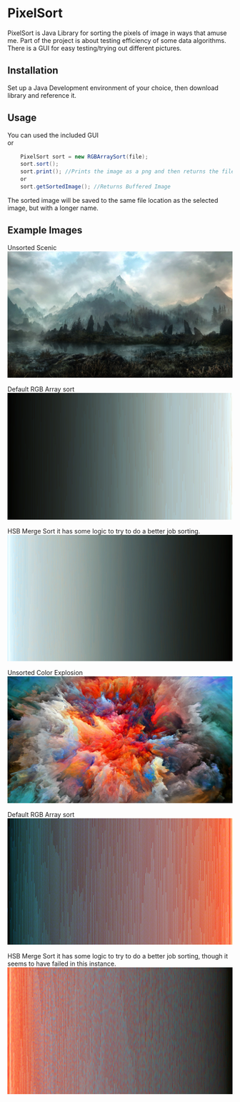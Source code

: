 # PixelSort
PixelSort is Java Library for sorting the pixels of image in ways that amuse me.
Part of the project is about testing efficiency of some data algorithms.
There is a GUI for easy testing/trying out different pictures.

## Installation
Set up a Java Development environment of your choice, then download library and reference it.

## Usage
You can used the included GUI\
or
```Java
    PixelSort sort = new RGBArraySort(file);
    sort.sort();
    sort.print(); //Prints the image as a png and then returns the file location 
    or
    sort.getSortedImage(); //Returns Buffered Image
```
The sorted image will be saved to the same file location as the selected image, but with a longer name.

## Example Images

Unsorted Scenic
![Default Scenic](src/TestingImages/Scenic.png)

Default RGB Array sort
![RGB Scenic](src/TestingImages/ScenicRGBArraySort.png)

HSB Merge Sort it has some logic to try to do a better job sorting.
![HSB Scenic](src/TestingImages/ScenicHSBMergeSort.png)

Unsorted Color Explosion
![Default Color Explosion](src/TestingImages/ColorExplosion.jpg)

Default RGB Array sort
![RGB Color Explosion](src/TestingImages/ColorExplosionRGBArraySort.png)

HSB Merge Sort it has some logic to try to do a better job sorting,
though it seems to have failed in this instance.
![HSB Explosion](src/TestingImages/ColorExplosionHSBMergeSort.png)
